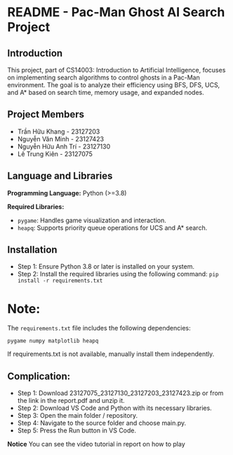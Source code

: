 # README - Pac-Man Ghost AI Search Project

## Introduction

This project, part of CS14003: Introduction to Artificial Intelligence, focuses on implementing search algorithms to control ghosts in a Pac-Man environment. The goal is to analyze their efficiency using BFS, DFS, UCS, and A* based on search time, memory usage, and expanded nodes.

## Project Members

- Trần Hữu Khang - 23127203
- Nguyễn Văn Minh - 23127423
- Nguyễn Hữu Anh Trí - 23127130
- Lê Trung Kiên - 23127075

## Language and Libraries

**Programming Language:** Python (>=3.8)

**Required Libraries:**

- `pygame`: Handles game visualization and interaction.
- `heapq`: Supports priority queue operations for UCS and A* search.

## Installation
- Step 1: Ensure Python 3.8 or later is installed on your system.
- Step 2: Install the required libraries using the following command:
  `pip install -r requirements.txt`

# Note: 
The `requirements.txt` file includes the following dependencies:

`pygame numpy matplotlib heapq`

If requirements.txt is not available, manually install them independently.

## Complication:
- Step 1: Download 23127075_23127130_23127203_23127423.zip or from the link in the report.pdf and unzip it.
- Step 2: Download VS Code and Python with its necessary libraries.
- Step 3: Open the main folder / repository.
- Step 4: Navigate to the source folder and choose main.py.
- Step 5: Press the Run button in VS Code.

**Notice** You can see the video tutorial in report on how to play